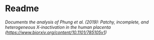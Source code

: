 # Readme
*Documents the analysis of Phung et al. (2019): Patchy, incomplete, and heterogeneous X-inactivation in the human placenta (https://www.biorxiv.org/content/10.1101/785105v1)*
